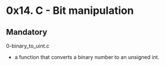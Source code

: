 # 0x14. C - Bit manipulation

## Mandatory

0-binary_to_uint.c

- a function that converts a binary number to an unsigned int.

